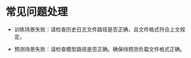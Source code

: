 # 常见问题处理<a name="ZH-CN_TOPIC_0000002294398313"></a>

-   训练场景失败：请检查历史日志文件路径是否正确，且文件格式符合上文规定。

-   预测场景失败：请检查模型路径是否正确。确保待预测负载文件格式正确。

